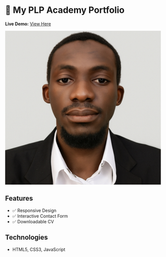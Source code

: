 # 🌟 My PLP Academy Portfolio  
**Live Demo:** [View Here](https://abbaimam3.github.io/PLPJuly2025Cohort-Hackathon1/)  

![Preview](assets/profile.jpg)  

## Features  
- ✅ Responsive Design  
- ✅ Interactive Contact Form  
- ✅ Downloadable CV  

## Technologies  
- HTML5, CSS3, JavaScript  
